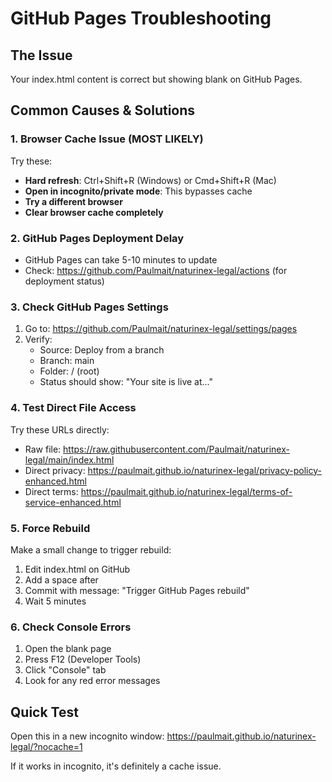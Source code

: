 # GitHub Pages Troubleshooting

## The Issue
Your index.html content is correct but showing blank on GitHub Pages.

## Common Causes & Solutions

### 1. Browser Cache Issue (MOST LIKELY)
Try these:
- **Hard refresh**: Ctrl+Shift+R (Windows) or Cmd+Shift+R (Mac)
- **Open in incognito/private mode**: This bypasses cache
- **Try a different browser**
- **Clear browser cache completely**

### 2. GitHub Pages Deployment Delay
- GitHub Pages can take 5-10 minutes to update
- Check: https://github.com/Paulmait/naturinex-legal/actions (for deployment status)

### 3. Check GitHub Pages Settings
1. Go to: https://github.com/Paulmait/naturinex-legal/settings/pages
2. Verify:
   - Source: Deploy from a branch
   - Branch: main
   - Folder: / (root)
   - Status should show: "Your site is live at..."

### 4. Test Direct File Access
Try these URLs directly:
- Raw file: https://raw.githubusercontent.com/Paulmait/naturinex-legal/main/index.html
- Direct privacy: https://paulmait.github.io/naturinex-legal/privacy-policy-enhanced.html
- Direct terms: https://paulmait.github.io/naturinex-legal/terms-of-service-enhanced.html

### 5. Force Rebuild
Make a small change to trigger rebuild:
1. Edit index.html on GitHub
2. Add a space after </html>
3. Commit with message: "Trigger GitHub Pages rebuild"
4. Wait 5 minutes

### 6. Check Console Errors
1. Open the blank page
2. Press F12 (Developer Tools)
3. Click "Console" tab
4. Look for any red error messages

## Quick Test
Open this in a new incognito window:
https://paulmait.github.io/naturinex-legal/?nocache=1

If it works in incognito, it's definitely a cache issue.
